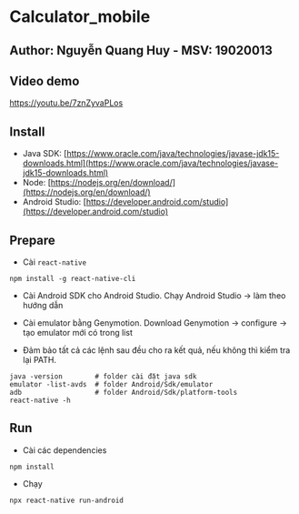 ﻿# Calculator_mobile
## Author: Nguyễn Quang Huy - MSV: 19020013
## Video demo
https://youtu.be/7znZyvaPLos
 
## Install

- Java SDK: [https://www.oracle.com/java/technologies/javase-jdk15-downloads.html](https://www.oracle.com/java/technologies/javase-jdk15-downloads.html)
- Node: [https://nodejs.org/en/download/](https://nodejs.org/en/download/)
- Android Studio: [https://developer.android.com/studio](https://developer.android.com/studio)

## Prepare

- Cài `react-native`
```
npm install -g react-native-cli
```

- Cài Android SDK cho Android Studio. Chạy Android Studio -> làm theo hướng dẫn

- Cài emulator bằng Genymotion. Download Genymotion -> configure -> tạo emulator mới có trong list

- Đảm bảo tất cả các lệnh sau đều cho ra kết quả, nếu không thì kiểm tra lại PATH.
```
java -version        # folder cài đặt java sdk
emulator -list-avds  # folder Android/Sdk/emulator
adb                  # folder Android/Sdk/platform-tools
react-native -h
```

## Run

- Cài các dependencies
```
npm install
```
- Chạy
```
npx react-native run-android
```
 

